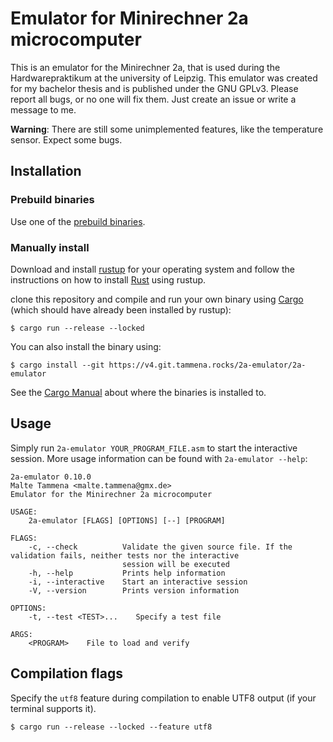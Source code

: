 
# Emulator for Minirechner 2a microcomputer

This is an emulator for the Minirechner 2a, that is used during the Hardwarepraktikum at the university of Leipzig. This emulator was created for my bachelor thesis and is published under the GNU GPLv3. Please report all bugs, or no one will fix them. Just create an issue or write a message to me.

**Warning**: There are still some unimplemented features, like the temperature sensor. Expect some bugs.

## Installation

### Prebuild binaries

Use one of the [prebuild binaries](https://v4.git.tammena.rocks/2a-emulator/2a-emulator/releases).

### Manually install

Download and install [rustup](https://rustup.rs/) for your operating system and follow the instructions on how to install [Rust](https://www.rust-lang.org/) using rustup.

clone this repository and compile and run your own binary using [Cargo](https://github.com/rust-lang/cargo) (which should have already been installed by rustup):
```console
$ cargo run --release --locked
```

You can also install the binary using:
```console
$ cargo install --git https://v4.git.tammena.rocks/2a-emulator/2a-emulator
```
See the [Cargo Manual](https://doc.rust-lang.org/cargo/commands/cargo-install.html?highlight=install#cargo-install) about where the binaries is installed to.

## Usage

Simply run `2a-emulator YOUR_PROGRAM_FILE.asm` to start the interactive session. More usage information can be found with `2a-emulator --help`:
```text
2a-emulator 0.10.0
Malte Tammena <malte.tammena@gmx.de>
Emulator for the Minirechner 2a microcomputer

USAGE:
    2a-emulator [FLAGS] [OPTIONS] [--] [PROGRAM]

FLAGS:
    -c, --check          Validate the given source file. If the validation fails, neither tests nor the interactive
                         session will be executed
    -h, --help           Prints help information
    -i, --interactive    Start an interactive session
    -V, --version        Prints version information

OPTIONS:
    -t, --test <TEST>...    Specify a test file

ARGS:
    <PROGRAM>    File to load and verify
```

## Compilation flags

Specify the `utf8` feature during compilation to enable UTF8 output (if your terminal supports it).
```console
$ cargo run --release --locked --feature utf8
```
